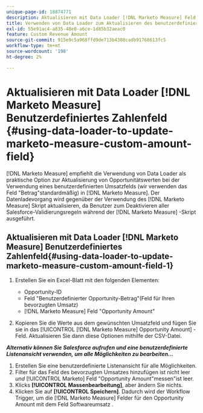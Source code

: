 ```yaml
---
unique-page-id: 18874771
description: Aktualisieren mit Data Loader [!DNL Marketo Measure] Feld für benutzerdefinierten Betrag - [!DNL Marketo Measure]
title: Verwenden von Data Loader zum Aktualisieren des benutzerdefinierten Marketo Measure-Zahlenfelds
exl-id: 55e91ac4-a835-48e0-a6ce-1d85b32aeac0
feature: Custom Revenue Amount
source-git-commit: 915e9c5a968ffd9de713b4308cadb91768613fc5
workflow-type: tm+mt
source-wordcount: '198'
ht-degree: 2%

---
```


# Aktualisieren mit Data Loader [!DNL Marketo Measure] Benutzerdefiniertes Zahlenfeld {#using-data-loader-to-update-marketo-measure-custom-amount-field}

[!DNL Marketo Measure] empfiehlt die Verwendung von Data Loader als praktische Option zur Aktualisierung von Opportunitätswerten bei der Verwendung eines benutzerdefinierten Umsatzfelds (wir verwenden das Feld &quot;Betrag&quot;standardmäßig) in [!DNL Marketo Measure]. Der Datenladevorgang wird gegenüber der Verwendung des [!DNL Marketo Measure] Skript aktualisieren, da Benutzer zum Deaktivieren aller Salesforce-Validierungsregeln während der [!DNL Marketo Measure] -Skript ausgeführt.

## Aktualisieren mit Data Loader [!DNL Marketo Measure] Benutzerdefiniertes Zahlenfeld{#using-data-loader-to-update-marketo-measure-custom-amount-field-1}

1. Erstellen Sie ein Excel-Blatt mit den folgenden Elementen:

   * Opportunity-ID
   * Feld &quot;Benutzerdefinierter Opportunity-Betrag&quot;(Feld für Ihren bevorzugten Umsatz)
   * [!DNL Marketo Measure] Feld &quot;Opportunity Amount&quot;

1. Kopieren Sie die Werte aus dem gewünschten Umsatzfeld und fügen Sie sie in das [!UICONTROL [!DNL Marketo Measure] Opportunity Amount] -Feld. Aktualisieren Sie dann diese Optionen mithilfe der CSV-Datei.

**_Alternativ können Sie Salesforce aufrufen und eine benutzerdefinierte Listenansicht verwenden, um alle Möglichkeiten zu bearbeiten..._**

1. Erstellen Sie eine benutzerdefinierte Listenansicht für alle Möglichkeiten.
1. Filter für das Feld des bevorzugten Umsatzes hinzufügen ist nicht leer _und_ [!UICONTROL Marketo] Feld &quot;Opportunity Amount&quot;messen&quot;ist leer.
1. Klicks **[!UICONTROL Massenbearbeitung]**, aber ändern Sie nichts.
1. Klicken Sie auf **[!UICONTROL Speichern]**. Dadurch wird der Workflow Trigger, um die [!DNL Marketo Measure] Felder für den Opportunity Amount mit dem Feld Softwareumsatz .
